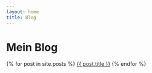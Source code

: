 ```yaml
---
layout: home
title: Blog
---
```

# Mein Blog
{% for post in site.posts %}
  <a href="{{ site.baseurl }}{{ post.url }}">{{ post.title }}</a>
{% endfor %}
